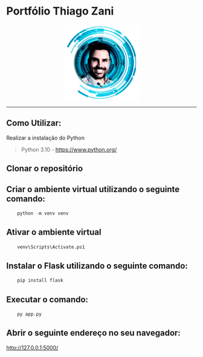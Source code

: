 # Portfólio Thiago Zani
<p align="center">
<img src="./src/static/img/thiago_background.png" alt="Aquele Sorriso" width="200">
<hr>

## Como Utilizar:

Realizar a instalação do Python
> Python 3.10 - https://www.python.org/ <br>

## Clonar o repositório

## Criar o ambiente virtual utilizando o seguinte comando:

```python
	python -m venv venv
```

## Ativar o ambiente virtual
```python
	venv\Scripts\Activate.ps1
```
## Instalar o Flask utilizando o seguinte comando:
```python
	pip install flask
```

## Executar o comando:
```python
	py app.py
```
## Abrir o seguinte endereço no seu navegador:
http://127.0.0.1:5000/